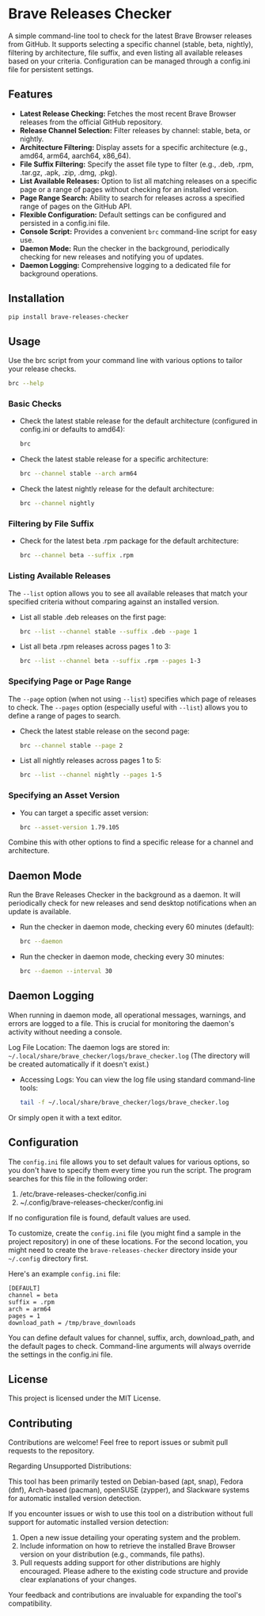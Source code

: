 # Brave Releases Checker

A simple command-line tool to check for the latest Brave Browser releases from GitHub. It supports selecting a specific channel (stable, beta, nightly), filtering by architecture, file suffix, and even listing all available releases based on your criteria. Configuration can be managed through a config.ini file for persistent settings.

## Features

* **Latest Release Checking:** Fetches the most recent Brave Browser releases from the official GitHub repository.
* **Release Channel Selection:** Filter releases by channel: stable, beta, or nightly.
* **Architecture Filtering:** Display assets for a specific architecture (e.g., amd64, arm64, aarch64, x86_64).
* **File Suffix Filtering:** Specify the asset file type to filter (e.g., .deb, .rpm, .tar.gz, .apk, .zip, .dmg, .pkg).
* **List Available Releases:** Option to list all matching releases on a specific page or a range of pages without checking for an installed version.
* **Page Range Search:** Ability to search for releases across a specified range of pages on the GitHub API.
* **Flexible Configuration:** Default settings can be configured and persisted in a config.ini file.
* **Console Script:** Provides a convenient `brc` command-line script for easy use.
* **Daemon Mode:** Run the checker in the background, periodically checking for new releases and notifying you of updates.
* **Daemon Logging:** Comprehensive logging to a dedicated file for background operations.

## Installation

```bash
pip install brave-releases-checker
```

## Usage

Use the brc script from your command line with various options to tailor your release checks.

```bash
brc --help
```

### Basic Checks

* Check the latest stable release for the default architecture (configured in config.ini or defaults to amd64):
    ```bash
    brc
    ```

* Check the latest stable release for a specific architecture:
    ```bash
    brc --channel stable --arch arm64
    ```

* Check the latest nightly release for the default architecture:
    ```bash
    brc --channel nightly
    ```

### Filtering by File Suffix

* Check for the latest beta .rpm package for the default architecture:
    ```bash
    brc --channel beta --suffix .rpm
    ```

### Listing Available Releases

The `--list` option allows you to see all available releases that match your specified criteria without comparing against an installed version.

* List all stable .deb releases on the first page:
    ```bash
    brc --list --channel stable --suffix .deb --page 1
    ```

* List all beta .rpm releases across pages 1 to 3:
    ```bash
    brc --list --channel beta --suffix .rpm --pages 1-3
    ```

### Specifying Page or Page Range

The `--page` option (when not using `--list`) specifies which page of releases to check. The `--pages` option (especially useful with `--list`) allows you to define a range of pages to search.

* Check the latest stable release on the second page:
    ```bash
    brc --channel stable --page 2
    ```

* List all nightly releases across pages 1 to 5:

    ```bash
    brc --list --channel nightly --pages 1-5
    ```

### Specifying an Asset Version

* You can target a specific asset version:

    ```bash
    brc --asset-version 1.79.105
    ```

Combine this with other options to find a specific release for a channel and architecture.

## Daemon Mode

Run the Brave Releases Checker in the background as a daemon. It will periodically check for new releases and send desktop notifications when an update is available.

* Run the checker in daemon mode, checking every 60 minutes (default):
    
    ```bash
    brc --daemon
    ```
* Run the checker in daemon mode, checking every 30 minutes:

    ```bash
    brc --daemon --interval 30
    ```

## Daemon Logging

When running in daemon mode, all operational messages, warnings, and errors are logged to a file. This is crucial for monitoring the daemon's activity without needing a console.

Log File Location: The daemon logs are stored in:
```~/.local/share/brave_checker/logs/brave_checker.log```
(The directory will be created automatically if it doesn't exist.)

* Accessing Logs: You can view the log file using standard command-line tools:

    ```bash
    tail -f ~/.local/share/brave_checker/logs/brave_checker.log
    ```
Or simply open it with a text editor.

## Configuration

The `config.ini` file allows you to set default values for various options, so you don't have to specify them every time you run the script. The program searches for this file in the following order:

1.  /etc/brave-releases-checker/config.ini
2.  ~/.config/brave-releases-checker/config.ini

If no configuration file is found, default values are used.

To customize, create the `config.ini` file (you might find a sample in the project repository) in one of these locations. For the second location, you might need to create the `brave-releases-checker` directory inside your `~/.config` directory first.

Here's an example `config.ini` file:

```
[DEFAULT]
channel = beta
suffix = .rpm
arch = arm64
pages = 1
download_path = /tmp/brave_downloads
```

You can define default values for channel, suffix, arch, download_path, and the default pages to check. Command-line arguments will always override the settings in the config.ini file.

## License

This project is licensed under the MIT License.

## Contributing

Contributions are welcome! Feel free to report issues or submit pull requests to the repository.

Regarding Unsupported Distributions:

This tool has been primarily tested on Debian-based (apt, snap), Fedora (dnf), Arch-based (pacman), openSUSE (zypper), and Slackware systems for automatic installed version detection.

If you encounter issues or wish to use this tool on a distribution without full support for automatic installed version detection:

1.  Open a new issue detailing your operating system and the problem.
2.  Include information on how to retrieve the installed Brave Browser version on your distribution (e.g., commands, file paths).
3.  Pull requests adding support for other distributions are highly encouraged. Please adhere to the existing code structure and provide clear explanations of your changes.

Your feedback and contributions are invaluable for expanding the tool's compatibility.

